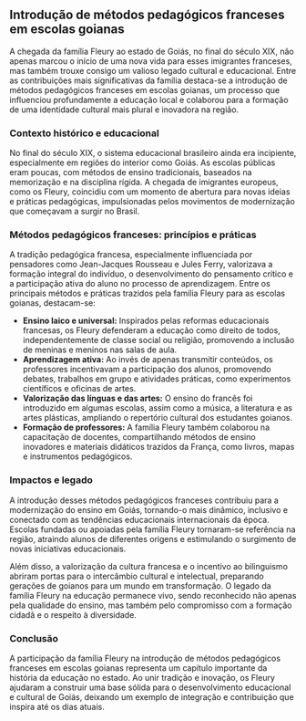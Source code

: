 ## Introdução de métodos pedagógicos franceses em escolas goianas

A chegada da família Fleury ao estado de Goiás, no final do século XIX, não apenas marcou o início de uma nova vida para esses imigrantes franceses, mas também trouxe consigo um valioso legado cultural e educacional. Entre as contribuições mais significativas da família destaca-se a introdução de métodos pedagógicos franceses em escolas goianas, um processo que influenciou profundamente a educação local e colaborou para a formação de uma identidade cultural mais plural e inovadora na região.

### Contexto histórico e educacional

No final do século XIX, o sistema educacional brasileiro ainda era incipiente, especialmente em regiões do interior como Goiás. As escolas públicas eram poucas, com métodos de ensino tradicionais, baseados na memorização e na disciplina rígida. A chegada de imigrantes europeus, como os Fleury, coincidiu com um momento de abertura para novas ideias e práticas pedagógicas, impulsionadas pelos movimentos de modernização que começavam a surgir no Brasil.

### Métodos pedagógicos franceses: princípios e práticas

A tradição pedagógica francesa, especialmente influenciada por pensadores como Jean-Jacques Rousseau e Jules Ferry, valorizava a formação integral do indivíduo, o desenvolvimento do pensamento crítico e a participação ativa do aluno no processo de aprendizagem. Entre os principais métodos e práticas trazidos pela família Fleury para as escolas goianas, destacam-se:

- **Ensino laico e universal:** Inspirados pelas reformas educacionais francesas, os Fleury defenderam a educação como direito de todos, independentemente de classe social ou religião, promovendo a inclusão de meninas e meninos nas salas de aula.
- **Aprendizagem ativa:** Ao invés de apenas transmitir conteúdos, os professores incentivavam a participação dos alunos, promovendo debates, trabalhos em grupo e atividades práticas, como experimentos científicos e oficinas de artes.
- **Valorização das línguas e das artes:** O ensino do francês foi introduzido em algumas escolas, assim como a música, a literatura e as artes plásticas, ampliando o repertório cultural dos estudantes goianos.
- **Formação de professores:** A família Fleury também colaborou na capacitação de docentes, compartilhando métodos de ensino inovadores e materiais didáticos trazidos da França, como livros, mapas e instrumentos pedagógicos.

### Impactos e legado

A introdução desses métodos pedagógicos franceses contribuiu para a modernização do ensino em Goiás, tornando-o mais dinâmico, inclusivo e conectado com as tendências educacionais internacionais da época. Escolas fundadas ou apoiadas pela família Fleury tornaram-se referência na região, atraindo alunos de diferentes origens e estimulando o surgimento de novas iniciativas educacionais.

Além disso, a valorização da cultura francesa e o incentivo ao bilinguismo abriram portas para o intercâmbio cultural e intelectual, preparando gerações de goianos para um mundo em transformação. O legado da família Fleury na educação permanece vivo, sendo reconhecido não apenas pela qualidade do ensino, mas também pelo compromisso com a formação cidadã e o respeito à diversidade.

### Conclusão

A participação da família Fleury na introdução de métodos pedagógicos franceses em escolas goianas representa um capítulo importante da história da educação no estado. Ao unir tradição e inovação, os Fleury ajudaram a construir uma base sólida para o desenvolvimento educacional e cultural de Goiás, deixando um exemplo de integração e contribuição que inspira até os dias atuais.